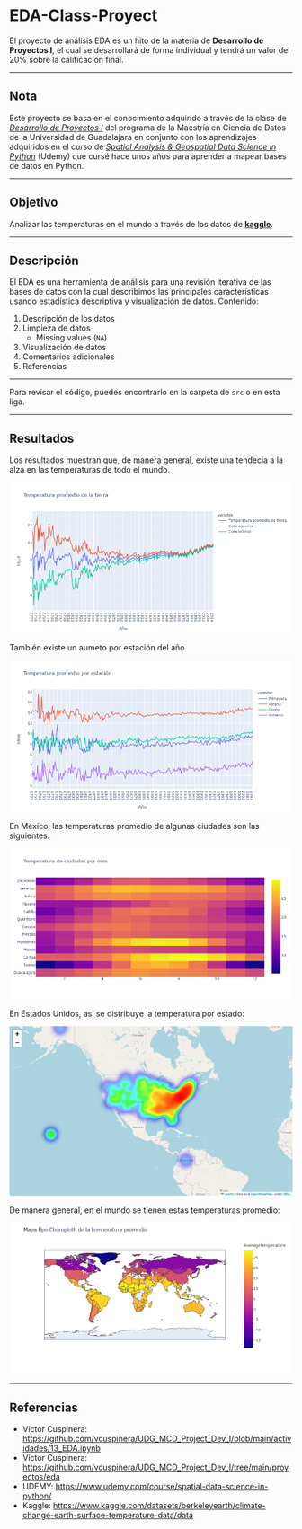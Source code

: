 # EDA-Class-Proyect

El proyecto de análisis EDA es un hito de la materia de **Desarrollo de Proyectos I**, el cual se desarrollará de forma individual y tendrá un valor del 20% sobre la calificación final.

----

## Nota

Este proyecto se basa en el conocimiento adquirido a través de la clase de [_Desarrollo de Proyectos I_](https://github.com/vcuspinera/UDG_MCD_Project_Dev_I) del programa de la Maestría en Ciencia de Datos de la Universidad de Guadalajara en conjunto con los aprendizajes adquiridos en el curso de [_Spatial Analysis & Geospatial Data Science in Python_](https://www.udemy.com/course/spatial-data-science-in-python/) (Udemy) que cursé hace unos años para aprender a mapear bases de datos en Python.

----

## Objetivo

Analizar las temperaturas en el mundo a través de los datos de [**kaggle**](https://www.kaggle.com/datasets/berkeleyearth/climate-change-earth-surface-temperature-data/data).

----

## Descripción

El EDA es una herramienta de análisis para una revisión iterativa de las bases de datos con la cual describimos las principales características usando estadística descriptiva y visualización de datos.
Contenido:

1. Descripción de los datos
2. Limpieza de datos
    * Missing values (`NA`)
3. Visualización de datos
4. Comentarios adicionales
5. Referencias

----

Para revisar el código, puedes encontrarlo en la carpeta de `src` o en esta liga.

----

## Resultados

Los resultados muestran que, de manera general, existe una tendecia a la alza en las temperaturas de todo el mundo.

![](https://github.com/disita/EDA-Class-Proyect/blob/main/results/temperaturas.png)

También existe un aumeto por estación del año

![](https://github.com/disita/EDA-Class-Proyect/blob/main/results/temperaturas_por_estacion.png)

En México, las temperaturas promedio de algunas ciudades son las siguientes:

![](https://github.com/disita/EDA-Class-Proyect/blob/main/results/temp_mex_mes.png)

En Estados Unidos, así se distribuye la temperatura por estado:

![](https://github.com/disita/EDA-Class-Proyect/blob/main/results/temp_usa.png)

De manera general, en el mundo se tienen estas temperaturas promedio:

![](https://github.com/disita/EDA-Class-Proyect/blob/main/results/temperaturas_por_pais.png)

----

## Referencias

* Victor Cuspinera: https://github.com/vcuspinera/UDG_MCD_Project_Dev_I/blob/main/actividades/13_EDA.ipynb
* Victor Cuspinera: https://github.com/vcuspinera/UDG_MCD_Project_Dev_I/tree/main/proyectos/eda
* UDEMY: https://www.udemy.com/course/spatial-data-science-in-python/
* Kaggle: https://www.kaggle.com/datasets/berkeleyearth/climate-change-earth-surface-temperature-data/data


